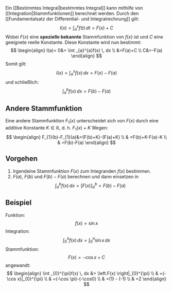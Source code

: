Ein [[Bestimmtes Integral|bestimmtes Integral]] kann mithilfe von [[Integration|Stammfunktionen]] berechnet werden.
Durch den [[Fundamentalsatz der Differential- und Integralrechnung]] gilt:
$$
I(x) = \int _{a}^{x}f(t) \, dt = F(x)+C
$$
Wobei $F(x)$ eine **spezielle bekannte** Stammfunktion von $f(x)$ ist und $C$ eine geeignete reelle Konstante. Diese Konstante wird nun bestimmt:
$$
\begin{align}
I(a)= 0&= \int _{a}^{a}f(x) \, dx \\
&=F(a)+C \\
C&=-F(a)
\end{align}
$$
Somit gilt:
$$
I(x) = \int _{a}^{x}f(x) \, dx = F(x)-F(a) 
$$
und schließlich:
$$
\int _{a}^{b}f(x) \, dx = F(b)-F(a) 
$$
## Andere Stammfunktion
Eine andere Stammfunktion $F_{1}(x)$ unterscheidet sich von $F(x)$ durch eine additive Konstante $K \in \mathbb{R}$, d. h. $F_{1}(x)+K$
Wegen:
$$
\begin{align}
F_{1}(b)-F_{1}(a)&=(F(b)+K)-(F(a)+K) \\
 & =F(b)+K-F(a)-K \\
 & =F(b)-F(a)
\end{align}
$$

## Vorgehen
1. Irgendeine Stammfunktion $F(x)$ zum Integranden $f(x)$ bestimmen.
2. $F(a)$, $F(b)$ und $F(b)-F(a)$ berechnen und dann einsetzen in
$$
\int _{a}^{b}f(x) \, dx =[F(x)]_{a}^{b} = F(b)-F(a)
$$
## Beispiel
Funktion:
$$
f(x)=\sin x
$$
Integration:
$$
\int _{0}^{\pi}f(x) \, dx = \int _{0}^{\pi}\sin x \, dx 
$$
Stammfunktion:
$$
F(x) = -\cos x+C
$$
angewandt:
$$
\begin{align}
\int _{0}^{\pi}f(x) \, dx &= \left.F(x) \right|_{0}^{\pi} \\
 & =(-\cos x)|_{0}^{\pi} \\
 & =(-\cos \pi)-(-\cos0) \\
 & =(1) - (-1) \\
 & =2
\end{align}
$$